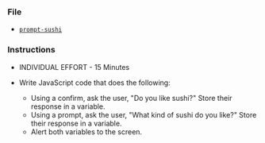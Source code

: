 ### File

* [`prompt-sushi`](Unsolved/prompt-sushi.html)

### Instructions

* INDIVIDUAL EFFORT - 15 Minutes

* Write JavaScript code that does the following:
  * Using a confirm, ask the user, "Do you like sushi?" Store their response in a variable.
  * Using a prompt, ask the user, "What kind of sushi do you like?" Store their response in a variable.
  * Alert both variables to the screen.
